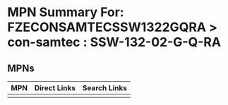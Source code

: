 



# MPN Summary For: FZECONSAMTECSSW1322GQRA > con-samtec : SSW-132-02-G-Q-RA

## MPNs
  

|MPN|Direct Links|Search Links|
| :--- | :--- | :--- |
||||

